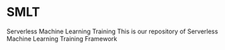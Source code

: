 # SMLT
Serverless Machine Learning Training
This is our repository of Serverless Machine Learning Training Framework
